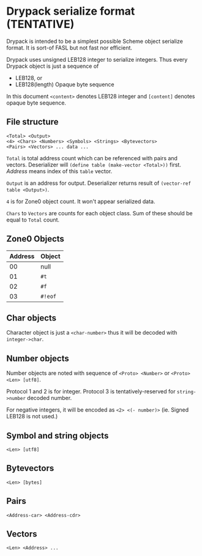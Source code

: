 Drypack serialize format (TENTATIVE)
====================================

Drypack is intended to be a simplest possible Scheme object serialize format. It is sort-of FASL but not fast nor efficient.

Drypack uses unsigned LEB128 integer to serialize integers. Thus every Drypack object is just a sequence of

- LEB128, or
- LEB128(length) Opaque byte sequence

In this document `<content>` denotes LEB128 integer and `[content]` denotes opaque byte sequence.

File structure
--------------

```
<Total> <Output> 
<4> <Chars> <Numbers> <Symbols> <Strings> <Bytevectors>
<Pairs> <Vectors> ... data ...
```

`Total` is total address count which can be referenced with pairs and vectors. Deserializer will `(define table (make-vector <Total>))` first. *Address* means index of this `table` vector.

`Output` is an address for output. Deserializer returns result of `(vector-ref table <Output>)`.

`4` is for Zone0 object count. It won't appear serialized data.

`Chars` to `Vectors` are counts for each object class. Sum of these should be equal to `Total` count.

Zone0 Objects
-------------

|Address|Object|
|:------|:-----|
|00     |null  |
|01     |`#t`  |
|02     |`#f`  |
|03     |`#!eof`|

Char objects
------------

Character object is just a `<char-number>` thus it will be decoded with `integer->char`.

Number objects
--------------

Number objects are noted with sequence of `<Proto> <Number>` or `<Proto> <Len> [utf8]`.

Protocol 1 and 2 is for integer. Protocol 3 is tentatively-reserved for `string->number` decoded number.

For negative integers, it will be encoded as `<2> <(- number)>` (ie. Signed LEB128 is not used.)

Symbol and string objects
-------------------------

`<Len> [utf8]`

Bytevectors
-----------

`<Len> [bytes]`

Pairs
-----

`<Address-car> <Address-cdr>`

Vectors
-------

`<Len> <Address> ...`


